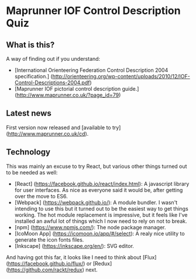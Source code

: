 # Maprunner IOF Control Description Quiz

## What is this?
A way of finding out if you understand:

* [International Orienteering Federation Control Description 2004 specification.] 
(http://orienteering.org/wp-content/uploads/2010/12/IOF-Control-Descriptions-2004.pdf)
* [Maprunner IOF pictorial control description guide.] (http://www.maprunner.co.uk/?page_id=79)

## Latest news
First version now released and [available to try] (http://www.maprunner.co.uk/cd).

## Technology
This was mainly an excuse to try React, but various other things turned out to be needed as well:

* [React] (https://facebook.github.io/react/index.html): A javascript library for user interfaces. As nice as
everyone said it would be, after getting over the move to ES6.
* [Webpack] (https://webpack.github.io/): A module bundler. I wasn't intending to use this but it
turned out to be the easiest way to get things working. The hot module replacement is impressive, but it feels like I've installed
an awful lot of things which I now need to rely on not to break.
* [npm] (https://www.npmjs.com/): The node package manager.
* [IcoMoon App] (https://icomoon.io/app/#/select): A realy nice utility to generate the icon fonts files.
* [Inkscape] (https://inkscape.org/en/): SVG editor.

And having got this far, it looks like I need to think about [Flux] (https://facebook.github.io/flux/)
or [Redux] (https://github.com/rackt/redux) next.
